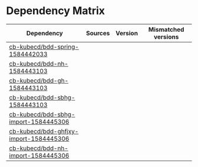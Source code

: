 # Dependency Matrix

Dependency | Sources | Version | Mismatched versions
---------- | ------- | ------- | -------------------
[cb-kubecd/bdd-spring-1584442033](https://github.com/cb-kubecd/bdd-spring-1584442033.git) |  | []() | 
[cb-kubecd/bdd-nh-1584443103](https://github.com/cb-kubecd/bdd-nh-1584443103.git) |  | []() | 
[cb-kubecd/bdd-gh-1584443103](https://github.com/cb-kubecd/bdd-gh-1584443103.git) |  | []() | 
[cb-kubecd/bdd-sbhg-1584443103](https://github.com/cb-kubecd/bdd-sbhg-1584443103.git) |  | []() | 
[cb-kubecd/bdd-sbhg-import-1584445306](https://github.com/cb-kubecd/bdd-sbhg-import-1584445306.git) |  | []() | 
[cb-kubecd/bdd-ghfjxy-import-1584445306](https://github.com/cb-kubecd/bdd-ghfjxy-import-1584445306.git) |  | []() | 
[cb-kubecd/bdd-nh-import-1584445306](https://github.com/cb-kubecd/bdd-nh-import-1584445306.git) |  | []() | 
